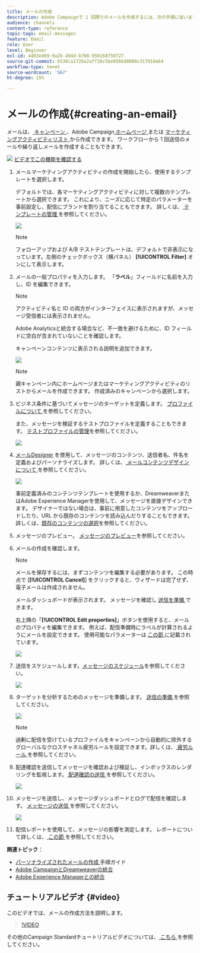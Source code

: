 ```yaml
---
title: メールの作成
description: Adobe Campaignで 1 回限りのメールを作成するには、次の手順に従います。
audience: channels
content-type: reference
topic-tags: email-messages
feature: Email
role: User
level: Beginner
exl-id: 4483e469-0a2b-494d-b768-950168759727
source-git-commit: 6530ca1726a2aff18c5be9566d8008c317918e64
workflow-type: tm+mt
source-wordcount: '567'
ht-degree: 15%

---
```


# メールの作成{#creating-an-email}

メールは、[ キャンペーン ](../../start/using/marketing-activities.md#creating-a-marketing-activity)、Adobe Campaign[ ホームページ ](../../start/using/interface-description.md#home-page) または [ マーケティングアクティビティリスト ](../../start/using/marketing-activities.md#about-marketing-activities) から作成できます。 ワークフローから 1 回送信のメールや繰り返しメールを作成することもできます。

![](assets/do-not-localize/how-to-video.png) [ビデオでこの機能を確認する](#video)

1. メールマーケティングアクティビティの作成を開始したら、使用するテンプレートを選択します。

   デフォルトでは、各マーケティングアクティビティに対して複数のテンプレートから選択できます。 これにより、ニーズに応じて特定のパラメーターを事前設定し、配信にブランドを割り当てることもできます。 詳しくは、[ テンプレートの管理 ](../../start/using/marketing-activity-templates.md) を参照してください。

   ![](assets/email_creation_1.png)

   >[!NOTE]
   >
   >フォローアップおよび A/B テストテンプレートは、デフォルトで非表示になっています。左側のチェックボックス（横パネル） **[!UICONTROL Filter]** オンにして表示します。

1. メールの一般プロパティを入力します。 「**ラベル**」フィールドに名前を入力し、ID を編集できます。

   >[!NOTE]
   >
   >アクティビティ名と ID の両方がインターフェイスに表示されますが、メッセージ受信者には表示されません。
   >
   >Adobe Analyticsと統合する場合など、不一致を避けるために、ID フィールドに空白が含まれていないことを確認します。

   キャンペーンコンテンツに表示される説明を追加できます。

   ![](assets/email_creation_2.png)

   >[!NOTE]
   >
   >親キャンペーン内にホームページまたはマーケティングアクティビティのリストからメールを作成できます。 作成済みのキャンペーンから選択します。

1. ビジネス条件に基づいてメッセージのターゲットを定義します。 [ プロファイルについて ](../../audiences/using/about-profiles.md) を参照してください。

   また、メッセージを検証するテストプロファイルを定義することもできます。 [テストプロファイルの管理](../../audiences/using/managing-test-profiles.md)を参照してください。

   ![](assets/email_creation_3.png)

1. [ メールDesigner](../../designing/using/designing-content-in-adobe-campaign.md) を使用して、メッセージのコンテンツ、送信者名、件名を定義およびパーソナライズします。 詳しくは、[ メールコンテンツデザインについて ](../../designing/using/designing-content-in-adobe-campaign.md) を参照してください。

   ![](assets/email_creation_4.png)

   事前定義済みのコンテンツテンプレートを使用するか、DreamweaverまたはAdobe Experience Managerを使用して、メッセージを直接デザインできます。 デザイナーではない場合は、事前に用意したコンテンツをアップロードしたり、URL から既存のコンテンツを読み込んだりすることもできます。 詳しくは、[既存のコンテンツの選択](../../designing/using/using-existing-content.md)を参照してください。

1. メッセージのプレビュー。 [メッセージのプレビュー](../../sending/using/previewing-messages.md)を参照してください。
1. メールの作成を確認します。

   >[!NOTE]
   >
   >メールを保存するには、まずコンテンツを編集する必要があります。 この時点で [**[!UICONTROL Cancel]**] をクリックすると、ウィザードは完了せず、電子メールは作成されません。

   メールダッシュボードが表示されます。 メッセージを確認し [ 送信を準備 ](../../sending/using/preparing-the-send.md) できます。

   右上隅の「**[!UICONTROL Edit properties]**」ボタンを使用すると、メールのプロパティを編集できます。 例えば、配信準備時にラベルが計算されるようにメールを設定できます。  使用可能なパラメーターは [ この節 ](../../administration/using/configuring-email-channel.md#list-of-email-properties) に記載されています。

   ![](assets/delivery_dashboard_2.png)

1. 送信をスケジュールします。[メッセージのスケジュール](../../sending/using/about-scheduling-messages.md)を参照してください。

   ![](assets/delivery_planning.png)

1. ターゲットを分析するためのメッセージを準備します。 [ 送信の準備 ](../../sending/using/confirming-the-send.md) を参照してください。

   ![](assets/preparing_delivery_2.png)

   >[!NOTE]
   >
   >過剰に配信を受けているプロファイルをキャンペーンから自動的に除外するグローバルなクロスチャネル疲労ルールを設定できます。詳しくは、[ 疲労ルール ](../../sending/using/fatigue-rules.md) を参照してください。

1. 配達確認を送信してメッセージを確認および検証し、インボックスのレンダリングを監視します。[ 配達確認の送信 ](../../sending/using/sending-proofs.md) を参照してください。

   ![](assets/bat_select.png)

1. メッセージを送信し、メッセージダッシュボードとログで配信を確認します。 [ メッセージの送信 ](../../sending/using/confirming-the-send.md) を参照してください。

   ![](assets/confirm_delivery.png)

1. 配信レポートを使用して、メッセージの影響を測定します。 レポートについて詳しくは、[ この節 ](../../reporting/using/about-dynamic-reports.md) を参照してください。

**関連トピック**：

* [ パーソナライズされたメールの作成 ](../../channels/using/key-steps-to-send-a-message.md) 手順ガイド
* [Adobe CampaignとDreamweaverの統合](../../designing/using/using-integrations.md#editing-content-in-dreamweaver)
* [Adobe Experience Managerとの統合](../../integrating/using/integrating-with-experience-manager.md)

## チュートリアルビデオ {#video}

このビデオでは、メールの作成方法を説明します。

>[!VIDEO](https://video.tv.adobe.com/v/29751?quality=12&captions=jpn)

その他のCampaign Standardチュートリアルビデオについては、[ こちら ](https://experienceleague.adobe.com/docs/campaign-standard-learn/tutorials/overview.html?lang=ja) を参照してください。

